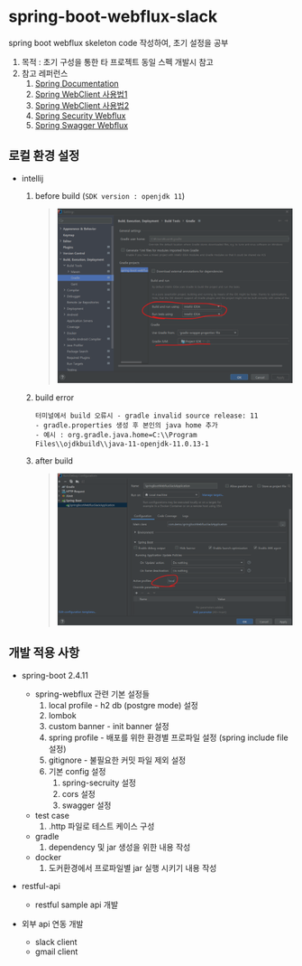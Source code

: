 # spring-boot-webflux-slack

spring boot webflux skeleton code 작성하여, 초기 설정을 공부
1. 목적 : 초기 구성을 통한 타 프로젝트 동일 스펙 개발시 참고
2. 참고 레퍼런스
    1. [Spring Documentation](https://docs.spring.io/spring-framework/docs/current/reference/html/web-reactive.html)
    2. [Spring WebClient 사용법1](https://umbum.dev/1114)
    3. [Spring WebClient 사용법2](https://medium.com/@odysseymoon/spring-webclient-%EC%82%AC%EC%9A%A9%EB%B2%95-5f92d295edc0)
    4. [Spring Security Webflux](https://sthwin.tistory.com/24)
    5. [Spring Swagger Webflux](https://github.com/pgilad/spring-boot-webflux-swagger-starter)


## 로컬 환경 설정
* intellij
    1. before build (```SDK version : openjdk 11```)
       > ![.extensions](desc/before-build.png)
    2. build error
       ````
       터미널에서 build 오류시 - gradle invalid source release: 11
       - gradle.properties 생성 후 본인의 java home 추가
       - 예시 : org.gradle.java.home=C:\\Program Files\\ojdkbuild\\java-11-openjdk-11.0.13-1 
       ````

    3. after build
       > ![after-build.PNG](desc/after-build.png)


## 개발 적용 사항
* spring-boot 2.4.11
    * spring-webflux 관련 기본 설정들
        1. local profile - h2 db (postgre mode) 설정
        2. lombok
        3. custom banner - init banner 설정
        4. spring profile - 배포를 위한 환경별 프로파일 설정 (spring include file 설정)
        5. gitignore - 불필요한 커밋 파일 제외 설정
        6. 기본 config 설정
            1. spring-secruity 설정
            2. cors 설정
            3. swagger 설정
    * test case
        1. .http 파일로 테스트 케이스 구성
    * gradle
        1. dependency 및 jar 생성을 위한 내용 작성
    * docker
        1. 도커환경에서 프로파일별 jar 실행 시키기 내용 작성
      
* restful-api
    * restful sample api 개발
* 외부 api 연동 개발
    * slack client
    * gmail client

    